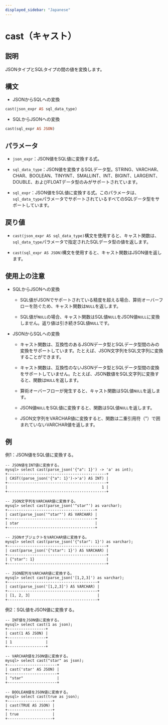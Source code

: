 ```yaml
---
displayed_sidebar: "Japanese"
---
```


# cast（キャスト）

## 説明

JSONタイプとSQLタイプの間の値を変換します。

## 構文

- JSONからSQLへの変換

```Haskell
cast(json_expr AS sql_data_type)
```

- SQLからJSONへの変換

```Haskell
cast(sql_expr AS JSON)
```

## パラメータ

- `json_expr`：JSON値をSQL値に変換する式。
  
- `sql_data_type`：JSON値を変換するSQLデータ型。STRING、VARCHAR、CHAR、BOOLEAN、TINYINT、SMALLINT、INT、BIGINT、LARGEINT、DOUBLE、およびFLOATデータ型のみがサポートされています。

- `sql_expr`：JSON値をSQL値に変換する式。このパラメータは、`sql_data_type`パラメータでサポートされているすべてのSQLデータ型をサポートしています。

## 戻り値

- `cast(json_expr AS sql_data_type)`構文を使用すると、キャスト関数は、`sql_data_type`パラメータで指定されたSQLデータ型の値を返します。

- `cast(sql_expr AS JSON)`構文を使用すると、キャスト関数はJSON値を返します。

## 使用上の注意

- SQLからJSONへの変換

  - SQL値がJSONでサポートされている精度を超える場合、算術オーバーフローを防ぐため、キャスト関数は`NULL`を返します。

  - SQL値が`NULL`の場合、キャスト関数はSQL値`NULL`をJSON値`NULL`に変換しません。返り値は引き続きSQL値`NULL`です。

- JSONからSQLへの変換

  - キャスト関数は、互換性のあるJSONデータ型とSQLデータ型間のみの変換をサポートしています。たとえば、JSON文字列をSQL文字列に変換することができます。

  - キャスト関数は、互換性のないJSONデータ型とSQLデータ型間の変換をサポートしていません。たとえば、JSON数値をSQL文字列に変換すると、関数は`NULL`を返します。

  - 算術オーバーフローが発生すると、キャスト関数はSQL値`NULL`を返します。

  - JSON値`NULL`をSQL値に変換すると、関数はSQL値`NULL`を返します。

  - JSON文字列をVARCHAR値に変換すると、関数は二重引用符（"）で囲まれていないVARCHAR値を返します。

## 例

例1：JSON値をSQL値に変換する。

```plaintext
-- JSON値をINT値に変換する。
mysql> select cast(parse_json('{"a": 1}') -> 'a' as int);
+--------------------------------------------+
| CAST((parse_json('{"a": 1}')->'a') AS INT) |
+--------------------------------------------+
|                                          1 |
+--------------------------------------------+

-- JSON文字列をVARCHAR値に変換する。
mysql> select cast(parse_json('"star"') as varchar);
+---------------------------------------+
| cast(parse_json('"star"') AS VARCHAR) |
+---------------------------------------+
| star                                  |
+---------------------------------------+

-- JSONオブジェクトをVARCHAR値に変換する。
mysql> select cast(parse_json('{"star": 1}') as varchar);
+--------------------------------------------+
| cast(parse_json('{"star": 1}') AS VARCHAR) |
+--------------------------------------------+
| {"star": 1}                                |
+--------------------------------------------+

-- JSON配列をVARCHAR値に変換する。
mysql> select cast(parse_json('[1,2,3]') as varchar);
+----------------------------------------+
| cast(parse_json('[1,2,3]') AS VARCHAR) |
+----------------------------------------+
| [1, 2, 3]                              |
+----------------------------------------+
```

例2：SQL値をJSON値に変換する。

```plaintext
-- INT値をJSON値に変換する。
mysql> select cast(1 as json);
+-----------------+
| cast(1 AS JSON) |
+-----------------+
| 1               |
+-----------------+

-- VARCHAR値をJSON値に変換する。
mysql> select cast("star" as json);
+----------------------+
| cast('star' AS JSON) |
+----------------------+
| "star"               |
+----------------------+

-- BOOLEAN値をJSON値に変換する。
mysql> select cast(true as json);
+--------------------+
| cast(TRUE AS JSON) |
+--------------------+
| true               |
+--------------------+
```